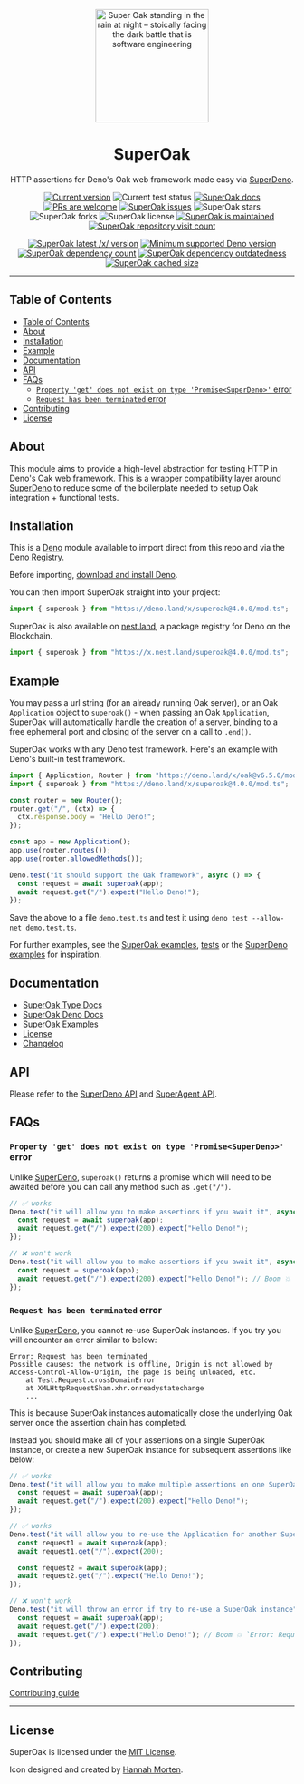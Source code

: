 <p align="center">
  <a href="https://www.linkedin.com/in/hannah-morten-b1218017a/"><img height="200" style="height: 200px;" src="https://github.com/asos-craigmorten/superoak/raw/main/.github/icon.png" alt="Super Oak standing in the rain at night – stoically facing the dark battle that is software engineering"></a>
  <h1 align="center">SuperOak</h1>
</p>
<p align="center">
  HTTP assertions for Deno's Oak web framework made easy via <a href="https://github.com/asos-craigmorten/superdeno">SuperDeno</a>.
</p>
<p align="center">
   <a href="https://github.com/asos-craigmorten/superoak/tags/"><img src="https://img.shields.io/github/tag/asos-craigmorten/superoak" alt="Current version" /></a>
   <img src="https://github.com/asos-craigmorten/superoak/workflows/Test/badge.svg" alt="Current test status" />
   <a href="https://doc.deno.land/https/deno.land/x/superoak/mod.ts"><img src="https://doc.deno.land/badge.svg" alt="SuperOak docs" /></a>
   <a href="http://makeapullrequest.com"><img src="https://img.shields.io/badge/PRs-welcome-brightgreen.svg" alt="PRs are welcome" /></a>
   <a href="https://github.com/asos-craigmorten/superoak/issues/"><img src="https://img.shields.io/github/issues/asos-craigmorten/superoak" alt="SuperOak issues" /></a>
   <img src="https://img.shields.io/github/stars/asos-craigmorten/superoak" alt="SuperOak stars" />
   <img src="https://img.shields.io/github/forks/asos-craigmorten/superoak" alt="SuperOak forks" />
   <img src="https://img.shields.io/github/license/asos-craigmorten/superoak" alt="SuperOak license" />
   <a href="https://GitHub.com/asos-craigmorten/superoak/graphs/commit-activity"><img src="https://img.shields.io/badge/Maintained%3F-yes-green.svg" alt="SuperOak is maintained" /></a>
   <a href="http://hits.dwyl.com/asos-craigmorten/superoak"><img src="http://hits.dwyl.com/asos-craigmorten/superoak.svg" alt="SuperOak repository visit count" /></a>
</p>
<p align="center">
   <a href="https://deno.land/x/superoak"><img src="https://img.shields.io/endpoint?url=https%3A%2F%2Fdeno-visualizer.danopia.net%2Fshields%2Flatest-version%2Fx%2Fsuperoak%2Fmod.ts" alt="SuperOak latest /x/ version" /></a>
   <a href="https://github.com/denoland/deno/blob/main/Releases.md"><img src="https://img.shields.io/badge/deno-^1.7.2-green?logo=deno" alt="Minimum supported Deno version" /></a>
   <a href="https://deno-visualizer.danopia.net/dependencies-of/https/deno.land/x/superoak/mod.ts"><img src="https://img.shields.io/endpoint?url=https%3A%2F%2Fdeno-visualizer.danopia.net%2Fshields%2Fdep-count%2Fx%2Fsuperoak%2Fmod.ts" alt="SuperOak dependency count" /></a>
   <a href="https://deno-visualizer.danopia.net/dependencies-of/https/deno.land/x/superoak/mod.ts"><img src="https://img.shields.io/endpoint?url=https%3A%2F%2Fdeno-visualizer.danopia.net%2Fshields%2Fupdates%2Fx%2Fsuperoak%2Fmod.ts" alt="SuperOak dependency outdatedness" /></a>
   <a href="https://deno-visualizer.danopia.net/dependencies-of/https/deno.land/x/superoak/mod.ts"><img src="https://img.shields.io/endpoint?url=https%3A%2F%2Fdeno-visualizer.danopia.net%2Fshields%2Fcache-size%2Fx%2Fsuperoak%2Fmod.ts" alt="SuperOak cached size" /></a>
</p>

---

## Table of Contents

- [Table of Contents](#table-of-contents)
- [About](#about)
- [Installation](#installation)
- [Example](#example)
- [Documentation](#documentation)
- [API](#api)
- [FAQs](#faqs)
  - [`Property 'get' does not exist on type 'Promise<SuperDeno>'` error](#property-get-does-not-exist-on-type-promisesuperdeno-error)
  - [`Request has been terminated` error](#request-has-been-terminated-error)
- [Contributing](#contributing)
- [License](#license)

## About

This module aims to provide a high-level abstraction for testing HTTP in Deno's Oak web framework. This is a wrapper compatibility layer around [SuperDeno](https://github.com/asos-craigmorten/superdeno) to reduce some of the boilerplate needed to setup Oak integration + functional tests.

## Installation

This is a [Deno](https://deno.land/) module available to import direct from this repo and via the [Deno Registry](https://deno.land/x).

Before importing, [download and install Deno](https://deno.land/#installation).

You can then import SuperOak straight into your project:

```ts
import { superoak } from "https://deno.land/x/superoak@4.0.0/mod.ts";
```

SuperOak is also available on [nest.land](https://nest.land/package/superoak), a package registry for Deno on the Blockchain.

```ts
import { superoak } from "https://x.nest.land/superoak@4.0.0/mod.ts";
```

## Example

You may pass a url string (for an already running Oak server), or an Oak `Application` object to `superoak()` - when passing an Oak `Application`, SuperOak will automatically handle the creation of a server, binding to a free ephemeral port and closing of the server on a call to `.end()`.

SuperOak works with any Deno test framework. Here's an example with Deno's built-in test framework.

```ts
import { Application, Router } from "https://deno.land/x/oak@v6.5.0/mod.ts";
import { superoak } from "https://deno.land/x/superoak@4.0.0/mod.ts";

const router = new Router();
router.get("/", (ctx) => {
  ctx.response.body = "Hello Deno!";
});

const app = new Application();
app.use(router.routes());
app.use(router.allowedMethods());

Deno.test("it should support the Oak framework", async () => {
  const request = await superoak(app);
  await request.get("/").expect("Hello Deno!");
});
```

Save the above to a file `demo.test.ts` and test it using `deno test --allow-net demo.test.ts`.

For further examples, see the [SuperOak examples](https://github.com/asos-craigmorten/superoak/blob/main/examples/README.md), [tests](https://github.com/asos-craigmorten/superoak/blob/main/test/superoak.test.ts) or the [SuperDeno examples](https://github.com/asos-craigmorten/superdeno#example) for inspiration.

## Documentation

- [SuperOak Type Docs](https://asos-craigmorten.github.io/superoak/)
- [SuperOak Deno Docs](https://doc.deno.land/https/deno.land/x/superoak/mod.ts)
- [SuperOak Examples](https://github.com/asos-craigmorten/superoak/blob/main/examples/README.md)
- [License](https://github.com/asos-craigmorten/superoak/blob/main/LICENSE.md)
- [Changelog](https://github.com/asos-craigmorten/superoak/blob/main/.github/CHANGELOG.md)

## API

Please refer to the [SuperDeno API](https://github.com/asos-craigmorten/superdeno#api) and [SuperAgent API](https://visionmedia.github.io/superagent/).

## FAQs

### `Property 'get' does not exist on type 'Promise<SuperDeno>'` error

Unlike [SuperDeno](https://github.com/asos-craigmorten/superdeno), `superoak()` returns a promise which will need to be awaited before you can call any method such as `.get("/")`.

```ts
// ✅ works
Deno.test("it will allow you to make assertions if you await it", async () => {
  const request = await superoak(app);
  await request.get("/").expect(200).expect("Hello Deno!");
});

// ❌ won't work
Deno.test("it will allow you to make assertions if you await it", async () => {
  const request = superoak(app);
  await request.get("/").expect(200).expect("Hello Deno!"); // Boom 💥 `Property 'get' does not exist on type 'Promise<SuperDeno>'`
});
```

### `Request has been terminated` error

Unlike [SuperDeno](https://github.com/asos-craigmorten/superdeno), you cannot re-use SuperOak instances. If you try you will encounter an error similar to below:

```console
Error: Request has been terminated
Possible causes: the network is offline, Origin is not allowed by Access-Control-Allow-Origin, the page is being unloaded, etc.
    at Test.Request.crossDomainError
    at XMLHttpRequestSham.xhr.onreadystatechange
    ...
```

This is because SuperOak instances automatically close the underlying Oak server once the assertion chain has completed.

Instead you should make all of your assertions on a single SuperOak instance, or create a new SuperOak instance for subsequent assertions like below:

```ts
// ✅ works
Deno.test("it will allow you to make multiple assertions on one SuperOak instance", async () => {
  const request = await superoak(app);
  await request.get("/").expect(200).expect("Hello Deno!");
});

// ✅ works
Deno.test("it will allow you to re-use the Application for another SuperOak instance", async () => {
  const request1 = await superoak(app);
  await request1.get("/").expect(200);

  const request2 = await superoak(app);
  await request2.get("/").expect("Hello Deno!");
});

// ❌ won't work
Deno.test("it will throw an error if try to re-use a SuperOak instance", async () => {
  const request = await superoak(app);
  await request.get("/").expect(200);
  await request.get("/").expect("Hello Deno!"); // Boom 💥 `Error: Request has been terminated`
});
```

## Contributing

[Contributing guide](https://github.com/asos-craigmorten/superoak/blob/main/.github/CONTRIBUTING.md)

---

## License

SuperOak is licensed under the [MIT License](./LICENSE.md).

Icon designed and created by [Hannah Morten](https://www.linkedin.com/in/hannah-morten-b1218017a/).
